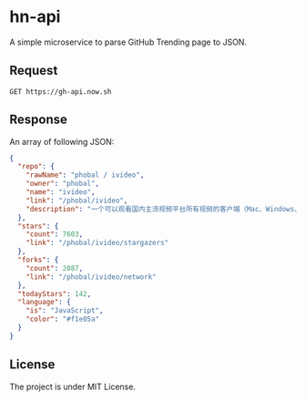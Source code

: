 # hn-api
A simple microservice to parse GitHub Trending page to JSON.

## Request
```http
GET https://gh-api.now.sh
```

## Response
An array of following JSON:
```json
{
  "repo": {
    "rawName": "phobal / ivideo",
    "owner": "phobal",
    "name": "ivideo",
    "link": "/phobal/ivideo",
    "description": "一个可以观看国内主流视频平台所有视频的客户端（Mac、Windows、Linux） A client that can watch video of domestic(China) mainstream video platform"
  },
  "stars": {
    "count": 7603,
    "link": "/phobal/ivideo/stargazers"
  },
  "forks": {
    "count": 2087,
    "link": "/phobal/ivideo/network"
  },
  "todayStars": 142,
  "language": {
    "is": "JavaScript",
    "color": "#f1e05a"
  }
}
```

## License
The project is under MIT License.
